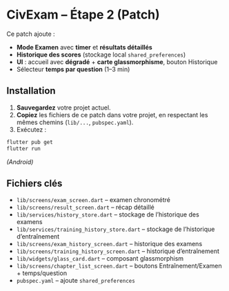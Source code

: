 # CivExam – Étape 2 (Patch)
Ce patch ajoute :
- **Mode Examen** avec **timer** et **résultats détaillés**
- **Historique des scores** (stockage local `shared_preferences`)
- **UI** : accueil avec **dégradé** + **carte glassmorphisme**, bouton Historique
- Sélecteur **temps par question** (1–3 min)

## Installation
1) **Sauvegardez** votre projet actuel.
2) **Copiez** les fichiers de ce patch dans votre projet, en respectant les mêmes chemins (`lib/...`, `pubspec.yaml`).
3) Exécutez :
```bash
flutter pub get
flutter run
```
*(Android)*

## Fichiers clés
- `lib/screens/exam_screen.dart` – examen chronométré
- `lib/screens/result_screen.dart` – récap détaillé
- `lib/services/history_store.dart` – stockage de l’historique des examens
- `lib/services/training_history_store.dart` – stockage de l’historique d’entraînement
- `lib/screens/exam_history_screen.dart` – historique des examens
- `lib/screens/training_history_screen.dart` – historique d’entraînement
- `lib/widgets/glass_card.dart` – composant glassmorphism
- `lib/screens/chapter_list_screen.dart` – boutons Entraînement/Examen + temps/question
- `pubspec.yaml` – ajoute `shared_preferences`
